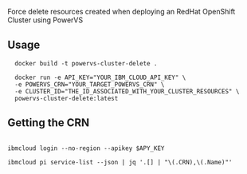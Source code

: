 Force delete resources created when deploying an RedHat OpenShift Cluster using PowerVS

## Usage


```
  docker build -t powervs-cluster-delete .
  
  docker run -e API_KEY="YOUR_IBM_CLOUD_API_KEY" \
  -e POWERVS_CRN="YOUR_TARGET_POWERVS_CRN" \
  -e CLUSTER_ID="THE_ID_ASSOCIATED_WITH_YOUR_CLUSTER_RESOURCES" \
  powervs-cluster-delete:latest

```

## Getting the CRN

```

ibmcloud login --no-region --apikey $APY_KEY

ibmcloud pi service-list --json | jq '.[] | "\(.CRN),\(.Name)"'

```
